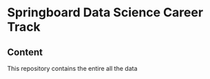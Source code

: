 # Springboard Data Science Career Track #

## Content ##

This repository contains the entire all the data

